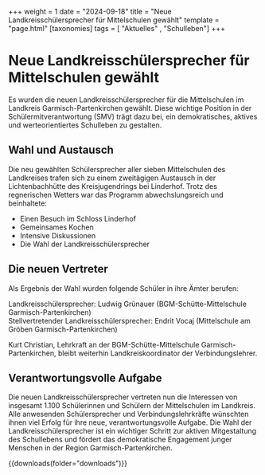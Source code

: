 +++
weight = 1
date = "2024-09-18"
title = "Neue Landkreisschülersprecher für Mittelschulen gewählt"
template = "page.html"
[taxonomies]
tags = [ "Aktuelles" , "Schulleben"]
+++
# Neue Landkreisschülersprecher für Mittelschulen gewählt
Es wurden die neuen Landkreisschülersprecher für die Mittelschulen im Landkreis Garmisch-Partenkirchen gewählt. Diese wichtige Position in der Schülermitverantwortung (SMV) trägt dazu bei, ein demokratisches, aktives und werteorientiertes Schulleben zu gestalten.

<!-- more -->

## Wahl und Austausch
Die neu gewählten Schülersprecher aller sieben Mittelschulen des Landkreises trafen sich zu einem zweitägigen Austausch in der Lichtenbachhütte des Kreisjugendrings bei Linderhof. Trotz des regnerischen Wetters war das Programm abwechslungsreich und beinhaltete:

- Einen Besuch im Schloss Linderhof  
- Gemeinsames Kochen  
- Intensive Diskussionen  
- Die Wahl der Landkreisschülersprecher  

## Die neuen Vertreter
Als Ergebnis der Wahl wurden folgende Schüler in ihre Ämter berufen:

Landkreisschülersprecher: Ludwig Grünauer (BGM-Schütte-Mittelschule Garmisch-Partenkirchen)  
Stellvertretender Landkreisschülersprecher: Endrit Vocaj (Mittelschule am Gröben Garmisch-Partenkirchen)  

Kurt Christian, Lehrkraft an der BGM-Schütte-Mittelschule Garmisch-Partenkirchen, bleibt weiterhin Landkreiskoordinator der Verbindungslehrer.

## Verantwortungsvolle Aufgabe
Die neuen Landkreisschülersprecher vertreten nun die Interessen von insgesamt 1.100 Schülerinnen und Schülern der Mittelschulen im Landkreis. Alle anwesenden Schülersprecher und Verbindungslehrkräfte wünschten ihnen viel Erfolg für ihre neue, verantwortungsvolle Aufgabe.
Die Wahl der Landkreisschülersprecher ist ein wichtiger Schritt zur aktiven Mitgestaltung des Schullebens und fördert das demokratische Engagement junger Menschen in der Region Garmisch-Partenkirchen.

{{downloads(folder="downloads")}}
